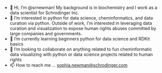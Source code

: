 - 👋 Hi, I’m @srnewman! My background is in biochemistry and I work as a data scientist for Schrodinger Inc.
- 👀 I’m interested in python for data science, cheminformatics, and data curation via python. Outside of work, I'm interested in leveraging data curation and visualization to expose human rights abuses committed by large companies and governments.
- 🌱 I’m currently learning beginners python for data science and RDKit basics
- 💞️ I’m looking to collaborate on anything related to fun cheminformatic data visualizing with python or data science projects related to human rights 
- 📫 How to reach me ... sophia.newman@schrodinger.com

<!---
srnewman/srnewman is a ✨ special ✨ repository because its `README.md` (this file) appears on your GitHub profile.
You can click the Preview link to take a look at your changes.
--->
